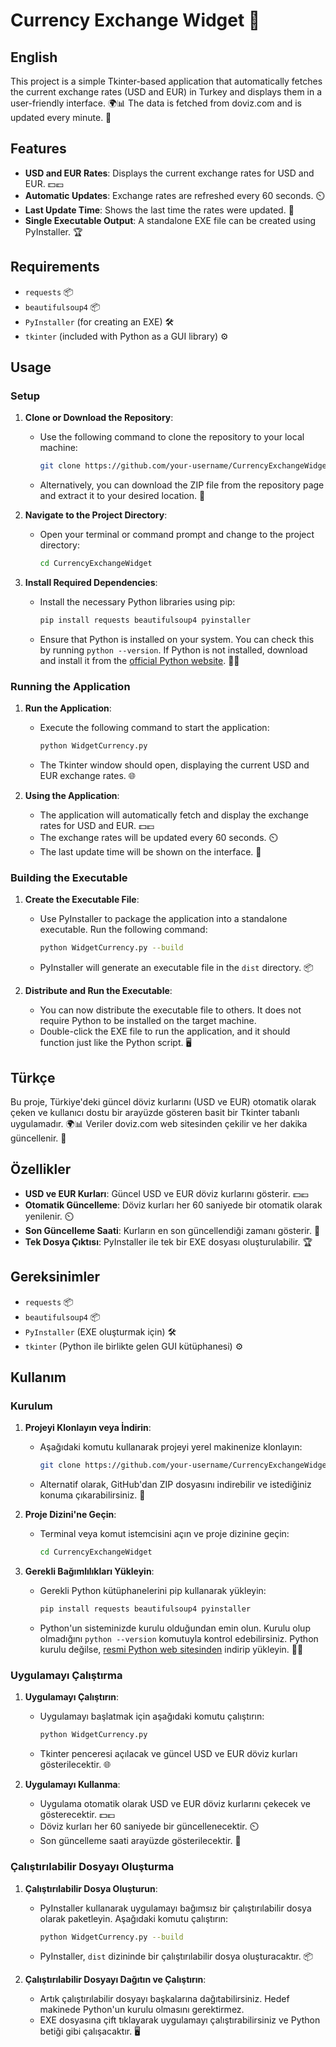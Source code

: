 # **Currency Exchange Widget 💱**

## **English**

This project is a simple Tkinter-based application that automatically fetches the current exchange rates (USD and EUR) in Turkey and displays them in a user-friendly interface. 🌍📊 The data is fetched from doviz.com and is updated every minute. 🔄

## **Features**

- **USD and EUR Rates**: Displays the current exchange rates for USD and EUR. 💵💶
- **Automatic Updates**: Exchange rates are refreshed every 60 seconds. ⏲️
- **Last Update Time**: Shows the last time the rates were updated. 📅
- **Single Executable Output**: A standalone EXE file can be created using PyInstaller. 🏆

## **Requirements**

- `requests` 📦
- `beautifulsoup4` 📦
- `PyInstaller` (for creating an EXE) 🛠️
- `tkinter` (included with Python as a GUI library) ⚙️

## **Usage**

### **Setup**

1. **Clone or Download the Repository**: 
   - Use the following command to clone the repository to your local machine:
     ```bash
     git clone https://github.com/your-username/CurrencyExchangeWidget.git
     ```
   - Alternatively, you can download the ZIP file from the repository page and extract it to your desired location. 📂

2. **Navigate to the Project Directory**: 
   - Open your terminal or command prompt and change to the project directory:
     ```bash
     cd CurrencyExchangeWidget
     ```

3. **Install Required Dependencies**:
   - Install the necessary Python libraries using pip:
     ```bash
     pip install requests beautifulsoup4 pyinstaller
     ```
   - Ensure that Python is installed on your system. You can check this by running `python --version`. If Python is not installed, download and install it from the [official Python website](https://www.python.org/downloads/). 🧑‍💻

### **Running the Application**

1. **Run the Application**:
   - Execute the following command to start the application:
     ```bash
     python WidgetCurrency.py
     ```
   - The Tkinter window should open, displaying the current USD and EUR exchange rates. 🌐

2. **Using the Application**:
   - The application will automatically fetch and display the exchange rates for USD and EUR. 💵💶
   - The exchange rates will be updated every 60 seconds. ⏲️
   - The last update time will be shown on the interface. 📅

### **Building the Executable**

1. **Create the Executable File**:
   - Use PyInstaller to package the application into a standalone executable. Run the following command:
     ```bash
     python WidgetCurrency.py --build
     ```
   - PyInstaller will generate an executable file in the `dist` directory. 📦

2. **Distribute and Run the Executable**:
   - You can now distribute the executable file to others. It does not require Python to be installed on the target machine.
   - Double-click the EXE file to run the application, and it should function just like the Python script. 🖥️

## **Türkçe**

Bu proje, Türkiye'deki güncel döviz kurlarını (USD ve EUR) otomatik olarak çeken ve kullanıcı dostu bir arayüzde gösteren basit bir Tkinter tabanlı uygulamadır. 🌍📊 Veriler doviz.com web sitesinden çekilir ve her dakika güncellenir. 🔄

## **Özellikler**

- **USD ve EUR Kurları**: Güncel USD ve EUR döviz kurlarını gösterir. 💵💶
- **Otomatik Güncelleme**: Döviz kurları her 60 saniyede bir otomatik olarak yenilenir. ⏲️
- **Son Güncelleme Saati**: Kurların en son güncellendiği zamanı gösterir. 📅
- **Tek Dosya Çıktısı**: PyInstaller ile tek bir EXE dosyası oluşturulabilir. 🏆

## **Gereksinimler**

- `requests` 📦
- `beautifulsoup4` 📦
- `PyInstaller` (EXE oluşturmak için) 🛠️
- `tkinter` (Python ile birlikte gelen GUI kütüphanesi) ⚙️

## **Kullanım**

### **Kurulum**

1. **Projeyi Klonlayın veya İndirin**:
   - Aşağıdaki komutu kullanarak projeyi yerel makinenize klonlayın:
     ```bash
     git clone https://github.com/your-username/CurrencyExchangeWidget.git
     ```
   - Alternatif olarak, GitHub'dan ZIP dosyasını indirebilir ve istediğiniz konuma çıkarabilirsiniz. 📂

2. **Proje Dizini'ne Geçin**:
   - Terminal veya komut istemcisini açın ve proje dizinine geçin:
     ```bash
     cd CurrencyExchangeWidget
     ```

3. **Gerekli Bağımlılıkları Yükleyin**:
   - Gerekli Python kütüphanelerini pip kullanarak yükleyin:
     ```bash
     pip install requests beautifulsoup4 pyinstaller
     ```
   - Python'un sisteminizde kurulu olduğundan emin olun. Kurulu olup olmadığını `python --version` komutuyla kontrol edebilirsiniz. Python kurulu değilse, [resmi Python web sitesinden](https://www.python.org/downloads/) indirip yükleyin. 🧑‍💻

### **Uygulamayı Çalıştırma**

1. **Uygulamayı Çalıştırın**:
   - Uygulamayı başlatmak için aşağıdaki komutu çalıştırın:
     ```bash
     python WidgetCurrency.py
     ```
   - Tkinter penceresi açılacak ve güncel USD ve EUR döviz kurları gösterilecektir. 🌐

2. **Uygulamayı Kullanma**:
   - Uygulama otomatik olarak USD ve EUR döviz kurlarını çekecek ve gösterecektir. 💵💶
   - Döviz kurları her 60 saniyede bir güncellenecektir. ⏲️
   - Son güncelleme saati arayüzde gösterilecektir. 📅

### **Çalıştırılabilir Dosyayı Oluşturma**

1. **Çalıştırılabilir Dosya Oluşturun**:
   - PyInstaller kullanarak uygulamayı bağımsız bir çalıştırılabilir dosya olarak paketleyin. Aşağıdaki komutu çalıştırın:
     ```bash
     python WidgetCurrency.py --build
     ```
   - PyInstaller, `dist` dizininde bir çalıştırılabilir dosya oluşturacaktır. 📦

2. **Çalıştırılabilir Dosyayı Dağıtın ve Çalıştırın**:
   - Artık çalıştırılabilir dosyayı başkalarına dağıtabilirsiniz. Hedef makinede Python'un kurulu olmasını gerektirmez.
   - EXE dosyasına çift tıklayarak uygulamayı çalıştırabilirsiniz ve Python betiği gibi çalışacaktır. 🖥️
